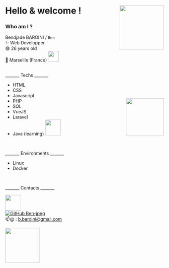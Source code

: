 # Hello & welcome ! <img align='right' src="https://media.giphy.com/media/fVc6G5zbFwxo2YGXIP/giphy.gif" width="140"></h2>

### Who am I ?

 Bendjade BAROINI / `Ben` </br>
   ✨   Web Developper</br>
   😄   26 years old </br>
 🌱   Marseille (France) <img src="https://media.giphy.com/media/eJ3l67PMOv6EQMnfBO/giphy.gif" width="34"> </br>

</br>
_______ Techs _______

- HTML     
- CSS    
- Javascript    
- PHP      <img align='right' src="https://media.giphy.com/media/Ll22OhMLAlVDb8UQWe/giphy.gif" width="120">
- SQL      
- VueJS   
- Laravel 
- Java (learning) <img src="https://media.giphy.com/media/zlcIBNopQj8Yx5QgpR/giphy.gif" width="50">
</br>

_______ Environments _______
- Linux
- Docker
</br>

_______ Contacts _______

<a href="https://www.linkedin.com/in/bendjade-baroini-0543481ba/"><img src="https://media.giphy.com/media/jPK3EsIGS9f8YAp2Fa/giphy.gif" width="50"></a>   
[![GitHub Ben-jpeg](https://img.shields.io/github/followers/Ben?label=follow&style=social)](https://github.com/Ben-jpeg) </br>
 📫@      : b.baroini@gmail.com
 
  <img src="https://media.giphy.com/media/fu8GmsXKFzgOjMgjLp/giphy.gif" width="110">

<!--
**Ben-jpeg/Ben-jpeg** is a ✨ _special_ ✨ repository because its `README.md` (this file) appears on your GitHub profile.

Here are some ideas to get you started:

- 🔭 I’m currently working on ...
- 🌱 I’m currently learning ...
- 👯 I’m looking to collaborate on ...
- 🤔 I’m looking for help with ...
- 💬 Ask me about ...
- 📫 How to reach me: ...
- 😄 Pronouns: ...
- ⚡ Fun fact: ...
-->









